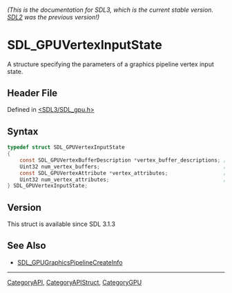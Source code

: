 ###### (This is the documentation for SDL3, which is the current stable version. [SDL2](https://wiki.libsdl.org/SDL2/) was the previous version!)
# SDL_GPUVertexInputState

A structure specifying the parameters of a graphics pipeline vertex input state.

## Header File

Defined in [<SDL3/SDL_gpu.h>](https://github.com/libsdl-org/SDL/blob/main/include/SDL3/SDL_gpu.h)

## Syntax

```c
typedef struct SDL_GPUVertexInputState
{
    const SDL_GPUVertexBufferDescription *vertex_buffer_descriptions; /**< A pointer to an array of vertex buffer descriptions. */
    Uint32 num_vertex_buffers;                                        /**< The number of vertex buffer descriptions in the above array. */
    const SDL_GPUVertexAttribute *vertex_attributes;                  /**< A pointer to an array of vertex attribute descriptions. */
    Uint32 num_vertex_attributes;                                     /**< The number of vertex attribute descriptions in the above array. */
} SDL_GPUVertexInputState;
```

## Version

This struct is available since SDL 3.1.3

## See Also

- [SDL_GPUGraphicsPipelineCreateInfo](SDL_GPUGraphicsPipelineCreateInfo)

----
[CategoryAPI](CategoryAPI), [CategoryAPIStruct](CategoryAPIStruct), [CategoryGPU](CategoryGPU)

